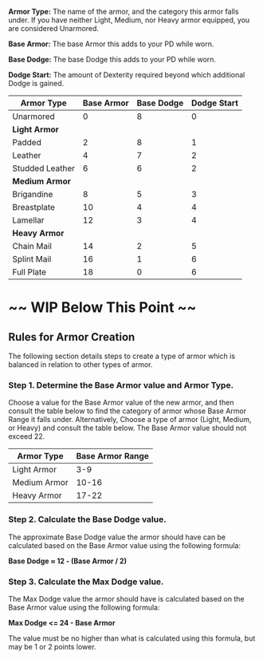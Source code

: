**Armor Type:** The name of the armor, and the category this armor falls under. If you have neither Light, Medium, nor Heavy armor equipped, you are considered Unarmored. <br>

**Base Armor:** The base Armor this adds to your PD while worn.

**Base Dodge:** The base Dodge this adds to your PD while worn.

**Dodge Start:** The amount of Dexterity required beyond which additional Dodge is gained.

| Armor Type       | Base Armor | Base Dodge | Dodge Start |
| ---------------- | ---------- | ---------- | ----------- |
| Unarmored        | 0 | 8 | 0 |
| **Light Armor**  |
| Padded           | 2 | 8 | 1 |
| Leather          | 4 | 7 | 2 |
| Studded Leather  | 6 | 6 | 2 |
| **Medium Armor** |
| Brigandine       | 8 | 5 | 3 |
| Breastplate      | 10 | 4 | 4 |
| Lamellar         | 12 | 3 | 4 |
| **Heavy Armor**  |
| Chain Mail       | 14 | 2 | 5 |
| Splint Mail      | 16 | 1 | 6 |
| Full Plate       | 18 | 0 | 6 |


# ~~ WIP Below This Point ~~
## Rules for Armor Creation

The following section details steps to create a type of armor which is balanced in relation to other types of armor.

### Step 1. Determine the Base Armor value and Armor Type.

Choose a value for the Base Armor value of the new armor, and then consult the table below to find the category of armor whose Base Armor Range it falls under. Alternatively, Choose a type of armor (Light, Medium, or Heavy) and consult the table below. The Base Armor value should not exceed 22.

| Armor Type   | Base Armor Range |
| ------------ | ---------------- |
| Light Armor  | 3-9              |
| Medium Armor | 10-16            |
| Heavy Armor  | 17-22            |

### Step 2. Calculate the Base Dodge value.

The approximate Base Dodge value the armor should have can be calculated based on the Base Armor value using the following formula:

**Base Dodge ≈ 12 - (Base Armor / 2)**

### Step 3. Calculate the Max Dodge value.

The Max Dodge value the armor should have is calculated based on the Base Armor value using the following formula:

**Max Dodge <= 24 - Base Armor**

The value must be no higher than what is calculated using this formula, but may be 1 or 2 points lower.